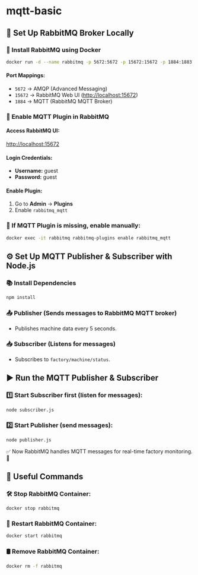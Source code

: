 # mqtt-basic

## 🫠 Set Up RabbitMQ Broker Locally

### 🚀 Install RabbitMQ using Docker
```sh
docker run -d --name rabbitmq -p 5672:5672 -p 15672:15672 -p 1884:1883 rabbitmq:management
```

#### Port Mappings:
- `5672` → AMQP (Advanced Messaging)
- `15672` → RabbitMQ Web UI ([http://localhost:15672](http://localhost:15672))
- `1884` → MQTT (RabbitMQ MQTT Broker)

### 🏰 Enable MQTT Plugin in RabbitMQ

#### Access RabbitMQ UI:
[http://localhost:15672](http://localhost:15672)

#### Login Credentials:
- **Username:** guest
- **Password:** guest

#### Enable Plugin:
1. Go to **Admin** → **Plugins**
2. Enable `rabbitmq_mqtt`

### 📌 If MQTT Plugin is missing, enable manually:
```sh
docker exec -it rabbitmq rabbitmq-plugins enable rabbitmq_mqtt
```

## ⚙️ Set Up MQTT Publisher & Subscriber with Node.js

### 📚 Install Dependencies
```sh
npm install
```

### 📤 Publisher (Sends messages to RabbitMQ MQTT broker)
- Publishes machine data every 5 seconds.

### 📥 Subscriber (Listens for messages)
- Subscribes to `factory/machine/status`.

## ▶️ Run the MQTT Publisher & Subscriber

### 1️⃣ Start Subscriber first (listen for messages):
```sh
node subscriber.js
```

### 2️⃣ Start Publisher (send messages):
```sh
node publisher.js
```

✅ Now RabbitMQ handles MQTT messages for real-time factory monitoring. 🎯

## 🔗 Useful Commands

### 🛠 Stop RabbitMQ Container:
```sh
docker stop rabbitmq
```

### 🚀 Restart RabbitMQ Container:
```sh
docker start rabbitmq
```

### 🛢 Remove RabbitMQ Container:
```sh
docker rm -f rabbitmq
```
